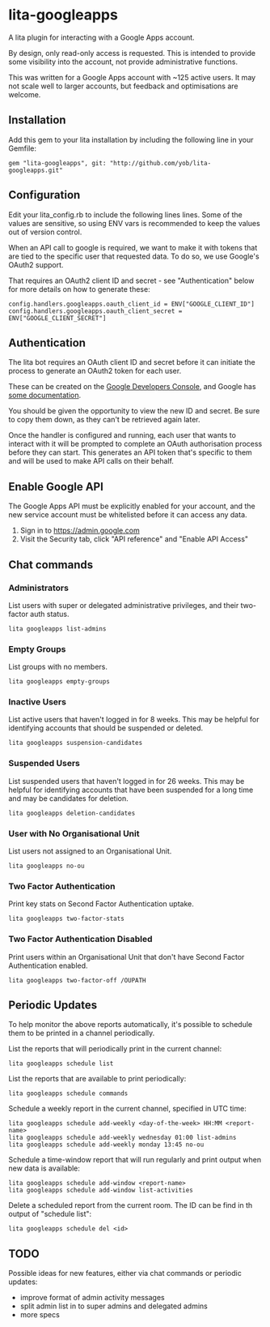 # lita-googleapps

A lita plugin for interacting with a Google Apps account.

By design, only read-only access is requested. This is intended to provide some visibility
into the account, not provide administrative functions.

This was written for a Google Apps account with ~125 active users. It may not scale
well to larger accounts, but feedback and optimisations are welcome.

## Installation

Add this gem to your lita installation by including the following line in your Gemfile:

    gem "lita-googleapps", git: "http://github.com/yob/lita-googleapps.git"

## Configuration

Edit your lita\_config.rb to include the following lines lines. Some of the
values are sensitive, so using ENV vars is recommended to keep the values out
of version control.

When an API call to google is required, we want to make it with tokens that
are tied to the specific user that requested data. To do so, we use Google's
OAuth2 support.

That requires an OAuth2 client ID and secret - see "Authentication" below for more
details on how to generate these:

    config.handlers.googleapps.oauth_client_id = ENV["GOOGLE_CLIENT_ID"]
    config.handlers.googleapps.oauth_client_secret = ENV["GOOGLE_CLIENT_SECRET"]

## Authentication

The lita bot requires an OAuth client ID and secret before it can initiate
the process to generate an OAuth2 token for each user.

These can be created on the [Google Developers
Console](https://console.developers.google.com/), and Google has [some
documentation](https://developers.google.com/identity/protocols/OAuth2).

You should be given the opportunity to view the new ID and secret. Be sure to copy them
down, as they can't be retrieved again later.

Once the handler is configured and running, each user that wants to interact with it
will be prompted to complete an OAuth authorisation process before they can start. This
generates an API token that's specific to them and will be used to make API calls on
their behalf.

## Enable Google API

The Google Apps API must be explicitly enabled for your account, and the new service account
must be whitelisted before it can access any data.

1. Sign in to https://admin.google.com
2. Visit the Security tab, click "API reference" and "Enable API Access"

## Chat commands

### Administrators

List users with super or delegated administrative privileges, and their two-factor
auth status.

    lita googleapps list-admins

### Empty Groups

List groups with no members.

    lita googleapps empty-groups

### Inactive Users

List active users that haven't logged in for 8 weeks.  This may be helpful for
identifying accounts that should be suspended or deleted.

    lita googleapps suspension-candidates

### Suspended Users

List suspended users that haven't logged in for 26 weeks. This may be helpful
for identifying accounts that have been suspended for a long time and may be
candidates for deletion.

    lita googleapps deletion-candidates

### User with No Organisational Unit

List users not assigned to an Organisational Unit.

    lita googleapps no-ou

### Two Factor Authentication

Print key stats on Second Factor Authentication uptake.

    lita googleapps two-factor-stats

### Two Factor Authentication Disabled

Print users within an Organisational Unit that don't have Second Factor Authentication enabled.

    lita googleapps two-factor-off /OUPATH

## Periodic Updates

To help monitor the above reports automatically, it's possible to schedule them to be printed in
a channel periodically.

List the reports that will periodically print in the current channel:

    lita googleapps schedule list

List the reports that are available to print periodically:

    lita googleapps schedule commands

Schedule a weekly report in the current channel, specified in UTC time:

    lita googleapps schedule add-weekly <day-of-the-week> HH:MM <report-name>
    lita googleapps schedule add-weekly wednesday 01:00 list-admins
    lita googleapps schedule add-weekly monday 13:45 no-ou

Schedule a time-window report that will run regularly and print output when
new data is available:

    lita googleapps schedule add-window <report-name>
    lita googleapps schedule add-window list-activities

Delete a scheduled report from the current room. The ID can be find in th
output of "schedule list":

    lita googleapps schedule del <id>

## TODO

Possible ideas for new features, either via chat commands or periodic updates:

* improve format of admin activity messages
* split admin list in to super admins and delegated admins
* more specs
